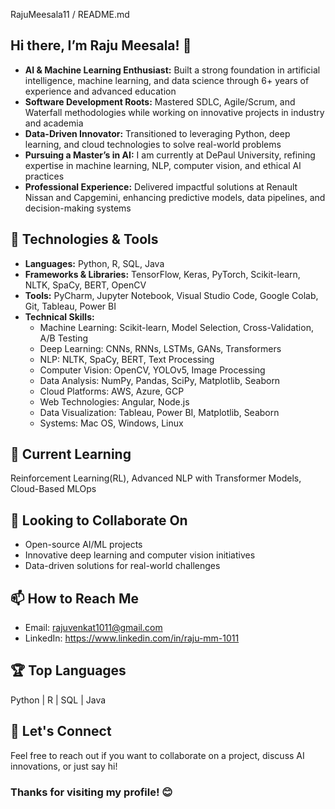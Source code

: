 RajuMeesala11 / README.md

## Hi there, I’m Raju Meesala! 👋

- **AI & Machine Learning Enthusiast:** Built a strong foundation in artificial intelligence, machine learning, and data science through 6+ years of experience and advanced education
- **Software Development Roots:** Mastered SDLC, Agile/Scrum, and Waterfall methodologies while working on innovative projects in industry and academia
- **Data-Driven Innovator:** Transitioned to leveraging Python, deep learning, and cloud technologies to solve real-world problems
- **Pursuing a Master’s in AI:** I am currently at DePaul University, refining expertise in machine learning, NLP, computer vision, and ethical AI practices
- **Professional Experience:** Delivered impactful solutions at Renault Nissan and Capgemini, enhancing predictive models, data pipelines, and decision-making systems

## 🔧 Technologies & Tools
- **Languages:** Python, R, SQL, Java
- **Frameworks & Libraries:** TensorFlow, Keras, PyTorch, Scikit-learn, NLTK, SpaCy, BERT, OpenCV
- **Tools:** PyCharm, Jupyter Notebook, Visual Studio Code, Google Colab, Git, Tableau, Power BI
- **Technical Skills:**
   - Machine Learning: Scikit-learn, Model Selection, Cross-Validation, A/B Testing
   - Deep Learning: CNNs, RNNs, LSTMs, GANs, Transformers
   - NLP: NLTK, SpaCy, BERT, Text Processing
   - Computer Vision: OpenCV, YOLOv5, Image Processing
   - Data Analysis: NumPy, Pandas, SciPy, Matplotlib, Seaborn
   - Cloud Platforms: AWS, Azure, GCP
   - Web Technologies: Angular, Node.js
   - Data Visualization: Tableau, Power BI, Matplotlib, Seaborn
   - Systems: Mac OS, Windows, Linux

## 🌱 Current Learning
Reinforcement Learning(RL), Advanced NLP with Transformer Models, Cloud-Based MLOps

## 👯 Looking to Collaborate On
- Open-source AI/ML projects
- Innovative deep learning and computer vision initiatives
- Data-driven solutions for real-world challenges

## 📫 How to Reach Me
- Email: rajuvenkat1011@gmail.com
- LinkedIn: https://www.linkedin.com/in/raju-mm-1011

## 🏆 Top Languages
Python | R | SQL | Java

## 💬 Let's Connect
Feel free to reach out if you want to collaborate on a project, discuss AI innovations, or just say hi!

### Thanks for visiting my profile! 😊

